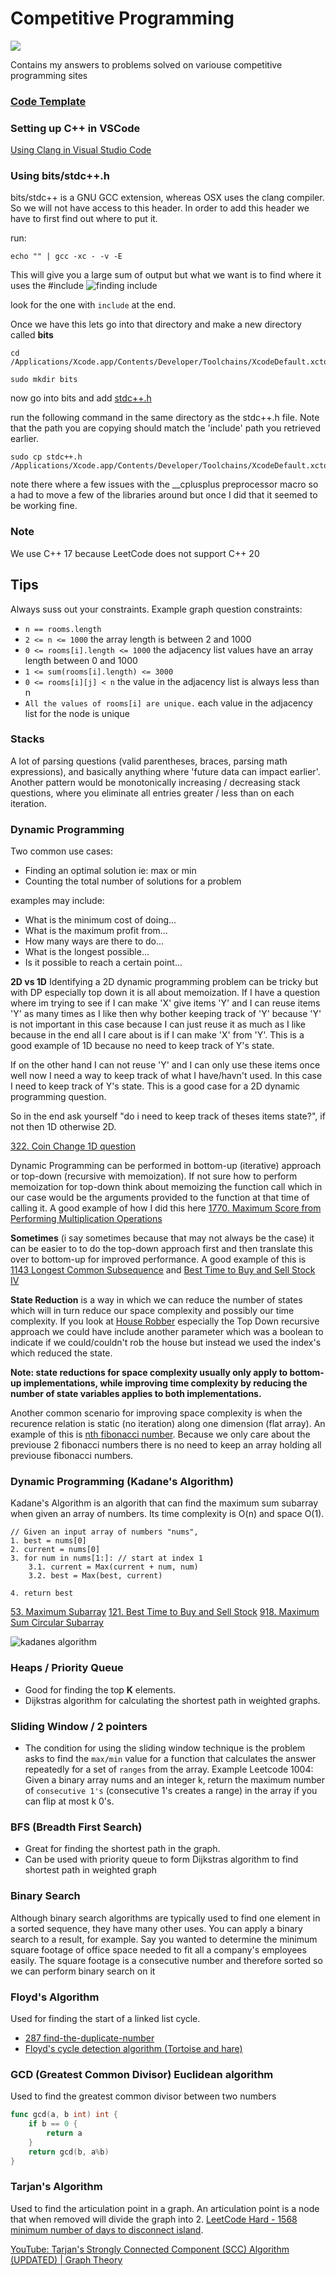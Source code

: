 # Competitive Programming

![](https://leetcard.jacoblin.cool/rdforte?border=0&radius=20)

Contains my answers to problems solved on variouse competitive programming sites

### [Code Template](./CODE_TEMPLATES.md)

### Setting up C++ in VSCode

[Using Clang in Visual Studio Code](https://code.visualstudio.com/docs/cpp/config-clang-mac)

### Using bits/stdc++.h

bits/stdc++ is a GNU GCC extension, whereas OSX uses the clang compiler. So we will not have access to this header.
In order to add this header we have to first find out where to put it.

run:

```
echo "" | gcc -xc - -v -E
```

This will give you a large sum of output but what we want is to find where it uses the #include
![finding include](./assets/findingInclude.png)

look for the one with `include` at the end.

Once we have this lets go into that directory and make a new directory called **bits**

```
cd /Applications/Xcode.app/Contents/Developer/Toolchains/XcodeDefault.xctoolchain/usr/include
```

```
sudo mkdir bits
```

now go into bits and add [stdc++.h](https://github.com/gcc-mirror/gcc/blob/master/libstdc%2B%2B-v3/include/precompiled/stdc%2B%2B.h)

run the following command in the same directory as the stdc++.h file. Note that the path you are copying should match the 'include' path
you retrieved earlier.

```
sudo cp stdc++.h /Applications/Xcode.app/Contents/Developer/Toolchains/XcodeDefault.xctoolchain/usr/include/bits/stdc++.h
```

note there where a few issues with the \_\_cplusplus preprocessor macro so a had to move a few of the libraries around but once I did
that it seemed to be working fine.

### Note

We use C++ 17 because LeetCode does not support C++ 20

## Tips

Always suss out your constraints. Example graph question constraints:

- `n == rooms.length`
- `2 <= n <= 1000` the array length is between 2 and 1000
- `0 <= rooms[i].length <= 1000` the adjacency list values have an array length between 0 and 1000
- `1 <= sum(rooms[i].length) <= 3000`
- `0 <= rooms[i][j] < n` the value in the adjacency list is always less than n
- `All the values of rooms[i] are unique.` each value in the adjacency list for the node is unique

### Stacks

A lot of parsing questions (valid parentheses, braces, parsing math expressions),
and basically anything where 'future data can impact earlier'.
Another pattern would be monotonically increasing / decreasing stack questions, where you eliminate all entries greater / less
than on each iteration.

### Dynamic Programming

Two common use cases:

- Finding an optimal solution ie: max or min
- Counting the total number of solutions for a problem

examples may include:

- What is the minimum cost of doing...
- What is the maximum profit from...
- How many ways are there to do...
- What is the longest possible...
- Is it possible to reach a certain point...

**2D vs 1D**
Identifying a 2D dynamic programming problem can be tricky but with DP especially top down it is all about memoization.
If I have a question where im trying to see if I can make 'X' give items 'Y' and I can reuse items 'Y' as many times as I like then why bother
keeping track of 'Y' because 'Y' is not important in this case because I can just reuse it as much as I like because in the end all I care about
is if I can make 'X' from 'Y'. This is a good example of 1D because no need to keep track of Y's state.

If on the other hand I can not reuse 'Y' and I can only use these items once well now I need a way to keep track of what I have/havn't used. In this
case I need to keep track of Y's state. This is a good case for a 2D dynamic programming question.

So in the end ask yourself "do i need to keep track of theses items state?", if not then 1D otherwise 2D.

[322. Coin Change 1D question](LeetCode/Medium/322-coin-change/go/main.go)

Dynamic Programming can be performed in bottom-up (iterative) approach or top-down (recursive with memoization). If not sure how to perform
memoization for top-down think about memoizing the function call which in our case would be the arguments provided to the function at that time
of calling it. A good example of how I did this here [1770. Maximum Score from Performing Multiplication Operations](LeetCode/Hard/1770-maximum-score-from-performing-multiplication-operations/go/main.go)

**Sometimes** (i say sometimes because that may not always be the case) it can be easier to to do the top-down approach first and then translate this over to bottom-up for improved performance. A good example of this
is [1143 Longest Common Subsequence](LeetCode/Medium/1143-longest-common-subsequence/go/main.go) and [Best Time to Buy and Sell Stock IV](LeetCode/Hard/188-best-time-to-buy-and-sell-stock-iv/go/main.go)

**State Reduction** is a way in which we can reduce the number of states which will in turn reduce our space complexity and possibly our time complexity.
If you look at [House Robber](LeetCode/Medium/198-house-robber/go/main.go) especially the Top Down recursive approach we could have include another parameter which was
a boolean to indicate if we could/couldn't rob the house but instead we used the index's which reduced the state.

**Note: state reductions for space complexity usually only apply to bottom-up implementations, while improving time complexity by reducing the number of state variables applies to both implementations.**

Another common scenario for improving space complexity is when the recurence relation is static (no iteration) along one dimension (flat array). An example of this is
[nth fibonacci number](LeetCode/Easy/509-fibonacci-number/go/main.go). Because we only care about the previouse 2 fibonacci numbers there is no need to keep an array
holding all previouse fibonacci numbers.

### Dynamic Programming (Kadane's Algorithm)

Kadane's Algorithm is an algorith that can find the maximum sum subarray when given an array of numbers. Its time complexity is O(n) and space O(1).

```
// Given an input array of numbers "nums",
1. best = nums[0]
2. current = nums[0]
3. for num in nums[1:]: // start at index 1
    3.1. current = Max(current + num, num)
    3.2. best = Max(best, current)

4. return best
```

[53. Maximum Subarray](LeetCode/Medium/53-maximum-subarray/go/main.go)
[121. Best Time to Buy and Sell Stock](LeetCode/Easy/121-best-time-buy-sell-stock/go/main.go)
[918. Maximum Sum Circular Subarray](LeetCode/Medium/918-maximum-sum-circular-subarray/go/main.go)

![kadanes algorithm](assets/kadanes_algorithm.gif)

### Heaps / Priority Queue

- Good for finding the top **K** elements.
- Dijkstras algorithm for calculating the shortest path in weighted graphs.

### Sliding Window / 2 pointers

- The condition for using the sliding window technique is the problem asks to find the `max/min` value for a function that calculates
  the answer repeatedly for a set of `ranges` from the array.
  Example Leetcode 1004: Given a binary array nums and an integer k, return the maximum number of `consecutive 1's` (consecutive 1's creates a range)
  in the array if you can flip at most k 0's.

### BFS (Breadth First Search)

- Great for finding the shortest path in the graph.
- Can be used with priority queue to form Dijkstras algorithm to find shortest path in weighted graph

### Binary Search

Although binary search algorithms are typically used to find one element in a sorted sequence, they have many other uses.
You can apply a binary search to a result, for example. Say you wanted to determine the minimum square footage of office space needed to fit all a company's employees easily.
The square footage is a consecutive number and therefore sorted so we can perform binary search on it

### Floyd's Algorithm

Used for finding the start of a linked list cycle.

- [287 find-the-duplicate-number](https://leetcode.com/problems/find-the-duplicate-number/description/)
- [Floyd's cycle detection algorithm (Tortoise and hare)](https://www.youtube.com/watch?v=PvrxZaH_eZ4)

### GCD (Greatest Common Divisor) Euclidean algorithm

Used to find the greatest common divisor between two numbers

```go
func gcd(a, b int) int {
	if b == 0 {
		return a
	}
	return gcd(b, a%b)
}
```

### Tarjan's Algorithm

Used to find the articulation point in a graph. An articulation point is a node that when removed will divide the graph into 2.
[LeetCode Hard - 1568 minimum number of days to disconnect island](LeetCode/Hard/1568-minimum-number-of-days-to-disconnect-island/go/main.go).

[YouTube: Tarjan's Strongly Connected Component (SCC) Algorithm (UPDATED) | Graph Theory](https://www.youtube.com/watch?v=wUgWX0nc4NY)
